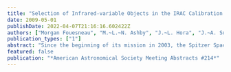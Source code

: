 ```yaml
---
title: "Selection of Infrared-variable Objects in the IRAC Calibration Field"
date: 2009-05-01
publishDate: 2022-04-07T21:16:16.602422Z
authors: ["Morgan Fouesneau", "M.~L.~N. Ashby", "J.~L. Hora", "J.~A. Surace", "J. Krick"]
publication_types: ["1"]
abstract: "Since the beginning of its mission in 2003, the Spitzer Space Telescope has spent two to three hours of every IRAC instrument campaign observing a particularly dark field located a few degrees from the north galactic pole: the IRAC Dark Calibration Field. The resulting survey is now the deepest integration from 3.5 to 8.0 microns. Its unique temporal depth (109 epochs over a span of 2000 days so far) provides a means of closely monitoring the variability of 15,000 stars and galaxies in the mid-infrared. We have photometered all 109 epochs in all four IRAC bands. Based on these 4x15,000 light-curves, we detected 30 IR-variable galaxies confirming previous observations (Hund et al., 2007) and 20 long-period variability stars (Fouesneau et al., 2009 in prep.). In this contribution, we review the multi-epoch analysis and related issues, especially the light-curve periodicity analysis. We present variable candidates, already confirmed by additional observations at other wavelengths. Finally, we discuss the outcomes and perspectives of such a deep survey."
featured: false
publication: "*American Astronomical Society Meeting Abstracts #214*"
---
```


